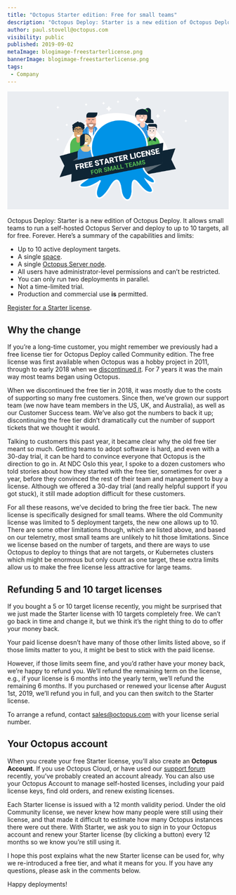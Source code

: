 ```yaml
---
title: "Octopus Starter edition: Free for small teams"
description: "Octopus Deploy: Starter is a new edition of Octopus Deploy. It allows small teams to run a self-hosted Octopus Server and deploy up to 10 targets, all for free."
author: paul.stovell@octopus.com
visibility: public
published: 2019-09-02
metaImage: blogimage-freestarterlicense.png
bannerImage: blogimage-freestarterlicense.png
tags:
 - Company
---
```


![Octopus Free Starter license - free for small teams](blogimage-freestarterlicense.png)

Octopus Deploy: Starter is a new edition of Octopus Deploy. It allows small teams to run a self-hosted Octopus Server and deploy to up to 10 targets, all for free. Forever. Here’s a summary of the capabilities and limits:

<ul class="icon-list">
    <li class="check">Up to 10 active deployment targets.</li>
    <li class="check">A single <a href="https://octopus.com/docs/administration/spaces">space</a>.</li>
    <li class="check">A single <a href="https://octopus.com/docs/administration/high-availability">Octopus Server node</a>.</li>
    <li class="check">All users have administrator-level permissions and can’t be restricted.</li>
    <li class="check">You can only run two deployments in parallel.</li>
    <li class="check">Not a time-limited trial.</li>
    <li class="check">Production and commercial use <strong>is</strong> permitted.</li>
</ul>

[Register for a Starter license](https://octopus.com/starter). 

## Why the change

If you’re a long-time customer, you might remember we previously had a free license tier for Octopus Deploy called Community edition. The free license was first available when Octopus was a hobby project in 2011, through to early 2018 when we [discontinued it](https://octopus.com/blog/removing-free-tier). For 7 years it was the main way most teams began using Octopus. 

When we discontinued the free tier in 2018, it was mostly due to the costs of supporting so many free customers. Since then, we’ve grown our support team (we now have team members in the US, UK, and Australia), as well as our Customer Success team. We’ve also got the numbers to back it up; discontinuing the free tier didn’t dramatically cut the number of support tickets that we thought it would. 

Talking to customers this past year, it became clear why the old free tier meant so much. Getting teams to adopt software is hard, and even with a 30-day trial, it can be hard to convince everyone that Octopus is the direction to go in. At NDC Oslo this year, I spoke to a dozen customers who told stories about how they started with the free tier, sometimes for over a year, before they convinced the rest of their team and management to buy a license. Although we offered a 30-day trial (and really helpful support if you got stuck), it still made adoption difficult for these customers. 

For all these reasons, we’ve decided to bring the free tier back. The new license is specifically designed for small teams. Where the old Community license was limited to 5 deployment targets, the new one allows up to 10. There are some other limitations though, which are listed above, and based on our telemetry, most small teams are unlikely to hit those limitations. Since we license based on the number of targets, and there are ways to use Octopus to deploy to things that are not targets, or Kubernetes clusters which might be enormous but only count as one target, these extra limits allow us to make the free license less attractive for large teams. 

## Refunding 5 and 10 target licenses

If you bought a 5 or 10 target license recently, you might be surprised that we just made the Starter license with 10 targets completely free. We can’t go back in time and change it, but we think it’s the right thing to do to offer your money back. 

Your paid license doesn’t have many of those other limits listed above, so if those limits matter to you, it might be best to stick with the paid license. 

However, if those limits seem fine, and you’d rather have your money back, we’re happy to refund you. We’ll refund the remaining term on the license, e.g., if your license is 6 months into the yearly term, we’ll refund the remaining 6 months. If you purchased or renewed your license after August 1st, 2019, we’ll refund you in full, and you can then switch to the Starter license. 

To arrange a refund, contact sales@octopus.com with your license serial number. 

## Your Octopus account

When you create your free Starter license, you’ll also create an **Octopus Account**. If you use Octopus Cloud, or have used our [support forum](https://help.octopus.com) recently, you’ve probably created an account already. You can also use your Octopus Account to manage self-hosted licenses, including your paid license keys, find old orders, and renew existing licenses. 

Each Starter license is issued with a 12 month validity period. Under the old Community license, we never knew how many people were still using their license, and that made it difficult to estimate how many Octopus instances there were out there. With Starter, we ask you to sign in to your Octopus account and renew your Starter license (by clicking a button) every 12 months so we know you’re still using it. 

I hope this post explains what the new Starter license can be used for, why we re-introduced a free tier, and what it means for you. If you have any questions, please ask in the comments below. 

Happy deployments!
